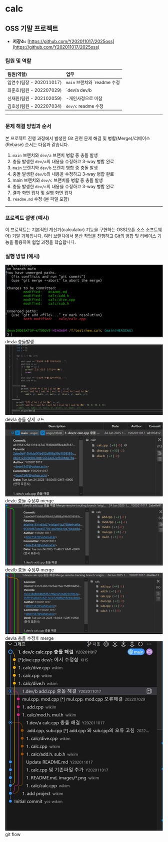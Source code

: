 # calc

## OSS 기말 프로젝트

* **저장소:** [https://github.com/Y202011017/2025oss](https://github.com/Y202011017/2025oss)

### 팀원 및 역할

| 팀원(역할)   | 업무                                        |
| :----------- | :------------------------------------------ |
| 임연수(팀장 - 202011017) | `main` 브랜치와 `readme 수정         |
| 최준호(팀원 - 202207029) | `dev/a dev/b
| 신재원(팀원 - 202102059) |  -개인사정으로 미참
| 김호성(팀원 - 202207034) | `dev/c` readme 수정

---

### 문제 해결 방법과 순서

본 프로젝트 진행 과정에서 발생한 Git 관련 문제 해결 및 병합(Merge)/리베이스(Rebase) 순서는 다음과 같습니다.

1.  `main` 브랜치와 `dev/a` 브랜치 병합 중 충돌 발생
2.  충돌 발생한 `dev/a`의 내용을 수정하고 3-way 병합 완료
3.  `main` 브랜치와 `dev/b` 브랜치 병합 중 충돌 발생
4.  충돌 발생한 `dev/b`의 내용을 수정하고 3-way 병합 완료
5.  main 브랜치와 `dev/c` 브랜치를 병합 중 충돌 발생
6.  충돌 발생한 `dev/c`의 내용을 수정하고 3-way 병합 완료
7.  결과 화면 캡처 및 실행 화면 캡처
8.  `readme.md` 수정 (본 파일 포함)

---

### 프로젝트 설명 (예시)

이 프로젝트는 기본적인 계산기(calculator) 기능을 구현하는 OSS(오픈 소스 소프트웨어) 기말 과제입니다. 여러 브랜치에서 분산 작업을 진행하고 Git의 병합 및 리베이스 기능을 활용하여 협업 과정을 학습합니다.

### 실행 방법 (예시)
![스크린샷1](images/git1.png)
dev/a 충돌발생
![스크린샷1](images/git2.png)
dev/a 충돌 상세 코드
![스크린샷1](images/git3.png)
dev/c 충돌 수정후 merge
![스크린샷1](images/git4.png)
dev/b 충돌 수정후 merge
![스크린샷1](images/git5.png)
dev/a 충돌 수정후 merge
![스크린샷1](images/git6.png)
git flow
